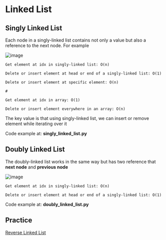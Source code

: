 # Linked List
## Singly Linked List
Each node in a singly-linked list contains not only a value but also a reference to the next node. For example

![image](https://user-images.githubusercontent.com/43443323/124483563-acfd0380-ddd4-11eb-9a04-ba99a1db7533.png)

```
Get element at idx in singly-linked list: O(n)

Delete or insert element at head or end of a singly-linked list: O(1)

Delete or insert element at specific element: O(n)

#

Get element at idx in array: O(1)

Delete or insert element everywhere in an array: O(n)
```

The key value is that using singly-linked list, we can insert or remove element while iterating over it

Code example at: **singly_linked_list.py**

## Doubly Linked List
The doubly-linked list works in the same way but has two reference that **next node** and **previous node**

![image](https://user-images.githubusercontent.com/43443323/124485808-25fd5a80-ddd7-11eb-8e3c-63944b633e6c.png)

```
Get element at idx in singly-linked list: O(n)

Delete or insert element at head or end of a singly-linked list: O(1)
```
Code example at: **doubly_linked_list.py**

## Practice

[Reverse Linked List](https://github.com/nghoanglong/DataStructures-Algorithms-CheatSheet/blob/master/04%20LINKED%20LIST/reverse_linked_list.py)
